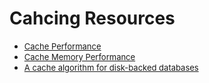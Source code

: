 # Cahcing Resources
- <font size=2> [Cache Performance](http://ece-research.unm.edu/jimp/611/slides/chap5_2.html)</font>
- <font size=2> [Cache Memory Performance](https://www.geeksforgeeks.org/cache-memory-performance/)</font>
- <font size=2> [A cache algorithm for disk-backed databases](https://arpitbhayani.me/blogs/2q-cache/)</font>